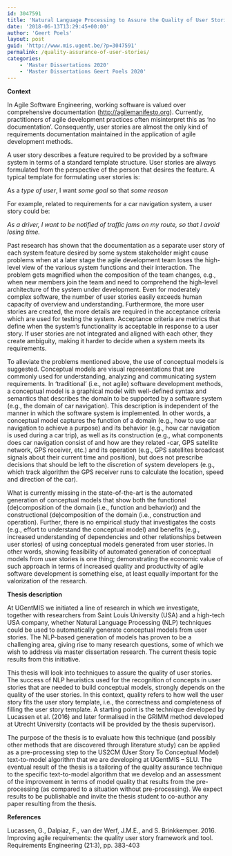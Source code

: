 ```yaml
---
id: 3047591
title: 'Natural Language Processing to Assure the Quality of User Stories (Michiel Blommaert)'
date: '2018-06-13T13:29:45+00:00'
author: 'Geert Poels'
layout: post
guid: 'http://www.mis.ugent.be/?p=3047591'
permalink: /quality-assurance-of-user-stories/
categories:
    - 'Master Dissertations 2020'
    - 'Master Dissertations Geert Poels 2020'
---
```


**Context**

In Agile Software Engineering, working software is valued over comprehensive documentation (http://agilemanifesto.org). Currently, practitioners of agile development practices often misinterpret this as ‘no documentation’. Consequently, user stories are almost the only kind of requirements documentation maintained in the application of agile development methods.

A user story describes a feature required to be provided by a software system in terms of a standard template structure. User stories are always formulated from the perspective of the person that desires the feature. A typical template for formulating user stories is:

As a *type of user*, I want *some goal* so that *some reason*

For example, related to requirements for a car navigation system, a user story could be:

*As a driver, I want to be notified of traffic jams on my route, so that I avoid losing time.*

Past research has shown that the documentation as a separate user story of each system feature desired by some system stakeholder might cause problems when at a later stage the agile development team loses the high-level view of the various system functions and their interaction. The problem gets magnified when the composition of the team changes, e.g., when new members join the team and need to comprehend the high-level architecture of the system under development. Even for moderately complex software, the number of user stories easily exceeds human capacity of overview and understanding. Furthermore, the more user stories are created, the more details are required in the acceptance criteria which are used for testing the system. Acceptance criteria are metrics that define when the system’s functionality is acceptable in response to a user story. If user stories are not integrated and aligned with each other, they create ambiguity, making it harder to decide when a system meets its requirements.

To alleviate the problems mentioned above, the use of conceptual models is suggested. Conceptual models are visual representations that are commonly used for understanding, analyzing and communicating system requirements. In ‘traditional’ (i.e., not agile) software development methods, a conceptual model is a graphical model with well-defined syntax and semantics that describes the domain to be supported by a software system (e.g., the domain of car navigation). This description is independent of the manner in which the software system is implemented. In other words, a conceptual model captures the function of a domain (e.g., how to use car navigation to achieve a purpose) and its behavior (e.g., how car navigation is used during a car trip), as well as its construction (e.g., what components does car navigation consist of and how are they related -car, GPS satellite network, GPS receiver, etc.) and its operation (e.g., GPS satellites broadcast signals about their current time and position), but does not prescribe decisions that should be left to the discretion of system developers (e.g., which track algorithm the GPS receiver runs to calculate the location, speed and direction of the car).

What is currently missing in the state-of-the-art is the automated generation of conceptual models that show both the functional (de)composition of the domain (i.e., function and behavior)) and the constructional (de)composition of the domain (i.e., construction and operation). Further, there is no empirical study that investigates the costs (e.g., effort to understand the conceptual model) and benefits (e.g., increased understanding of dependencies and other relationships between user stories) of using conceptual models generated from user stories. In other words, showing feasibility of automated generation of conceptual models from user stories is one thing; demonstrating the economic value of such approach in terms of increased quality and productivity of agile software development is something else, at least equally important for the valorization of the research.

**Thesis description**

At UGentMIS we initiated a line of research in which we investigate, together with researchers from Saint Louis University (USA) and a high-tech USA company, whether Natural Language Processing (NLP) techniques could be used to automatically generate conceptual models from user stories. The NLP-based generation of models has proven to be a challenging area, giving rise to many research questions, some of which we wish to address via master dissertation research. The current thesis topic results from this initiative.

This thesis will look into techniques to assure the quality of user stories. The success of NLP heuristics used for the recognition of concepts in user stories that are needed to build conceptual models, strongly depends on the quality of the user stories. In this context, quality refers to how well the user story fits the user story template, i.e., the correctness and completeness of filling the user story template. A starting point is the technique developed by Lucassen et al. (2016) and later formalised in the GRIMM method developed at Utrecht University (contacts will be provided by the thesis supervisor).

The purpose of the thesis is to evaluate how this technique (and possibly other methods that are discovered through literature study) can be applied as a pre-processing step to the US2CM (User Story To Conceptual Model) text-to-model algorithm that we are developing at UGentMIS – SLU. The eventual result of the thesis is a tailoring of the quality assurance technique to the specific text-to-model algorithm that we develop and an assessment of the improvement in terms of model quality that results from the pre-processing (as compared to a situation without pre-processing). We expect results to be publishable and invite the thesis student to co-author any paper resulting from the thesis.

**References**

Lucassen, G., Dalpiaz, F., van der Werf, J.M.E., and S. Brinkkemper. 2016. Improving agile requirements: the quality user story framework and tool. Requirements Engineering (21:3), pp. 383-403